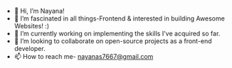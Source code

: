 - 👋 Hi, I’m Nayana!
- 👀 I’m fascinated in all things-Frontend & interested in building Awesome Websites! :)
- 🌱 I’m currently working on implementing the skills I've acquired so far.
- 💞️ I’m looking to collaborate on open-source projects as a front-end developer.
- 📫 How to reach me- nayanas7667@gmail.com

<!---
nk7608/nk7608 is a ✨ special ✨ repository because its `README.md` (this file) appears on your GitHub profile.
You can click the Preview link to take a look at your changes.
--->
